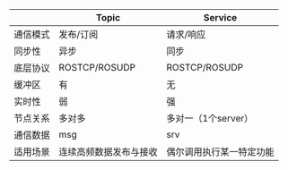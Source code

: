 
|          | Topic                  | Service             |
| -------- | ---------------------- | ------------------- |
| 通信模式 | 发布/订阅              | 请求/响应           |
| 同步性   | 异步                   | 同步                |
| 底层协议 | ROSTCP/ROSUDP          | ROSTCP/ROSUDP       |
| 缓冲区   | 有                     | 无                  |
| 实时性   | 弱                     | 强                  |
| 节点关系 | 多对多                 | 多对一（1个server） |
| 通信数据 | msg                    | srv                 |
| 适用场景 | 连续高频数据发布与接收 | 偶尔调用执行某一特定功能                    |

